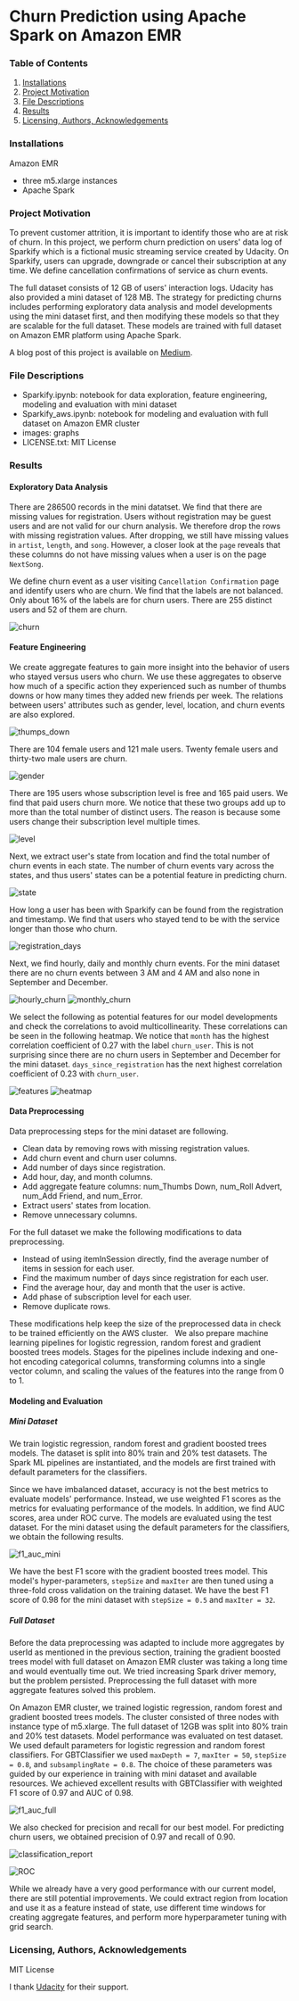 # Churn Prediction using Apache Spark on Amazon EMR

### Table of Contents
1. [Installations](#installations)
2. [Project Motivation](#project_motivation)
3. [File Descriptions](#file_descriptions)
4. [Results](#results)
5. [Licensing, Authors, Acknowledgements](#licensing)

### Installations<a name="installations"></a>
Amazon EMR 
- three m5.xlarge instances
- Apache Spark

### Project Motivation<a name="project_motivation"></a>
To prevent customer attrition, it is important to identify those who are at risk of churn. In this project, we perform churn prediction on users' data log of Sparkify which is a fictional music streaming service created by Udacity. On Sparkify, users can upgrade, downgrade or cancel their subscription at any time. We define cancellation confirmations of service as churn events.

The full dataset consists of 12 GB of users' interaction logs. Udacity has also provided a mini dataset of 128 MB. The strategy for predicting churns includes performing exploratory data analysis and model developments using the mini dataset first, and then modifying these models so that they are scalable for the full dataset. These models are trained with full dataset on Amazon EMR platform using Apache Spark.

A blog post of this project is available on [Medium](https://medium.com/p/c2ca21be798b/edit).

### File Descriptions<a name="file_descriptions"></a>
- Sparkify.ipynb: notebook for data exploration, feature engineering, modeling and evaluation with mini dataset
- Sparkify_aws.ipynb: notebook for modeling and evaluation with full dataset on Amazon EMR cluster
- images: graphs
- LICENSE.txt: MIT License

### Results<a name="results"></a>
#### Exploratory Data Analysis
There are 286500 records in the mini datatset. We find that there are missing values for registration. Users without registration may be guest users and are not valid for our churn analysis. We therefore drop the rows with missing registration values. After dropping, we still have missing values in `artist`, `length`, and `song`. However, a closer look at the `page` reveals that these columns do not have missing values when a user is on the page `NextSong`.

We define churn event as a user visiting `Cancellation Confirmation` page and identify users who are churn. We find that the labels are not balanced. Only about 16% of the labels are for churn users.
There are 255 distinct users and 52 of them are churn.

![churn](/images/churns.png)

#### Feature Engineering
We create aggregate features to gain more insight into the behavior of users who stayed versus users who churn. We use these aggregates to observe how much of a specific action they experienced such as number of thumbs downs or how many times they added new friends per week. The relations between users' attributes such as gender, level, location, and churn events are also explored.

![thumps_down](/images/num_Thumbs_Down.png)

There are 104 female users and 121 male users. Twenty female users and thirty-two male users are churn.

![gender](/images/gender.png)

There are 195 users whose subscription level is free and 165 paid users. We find that paid users churn more. We notice that these two groups add up to more than the total number of distinct users. The reason is because some users change their subscription level multiple times.

![level](/images/level.png)

Next, we extract user's state from location and find the total number of churn events in each state. The number of churn events vary across the states, and thus users' states can be a potential feature in predicting churn.

![state](/images/state.png)

How long a user has been with Sparkify can be found from the registration and timestamp. We find that users who stayed tend to be with the service longer than those who churn.

![registration_days](/images/days_since_registration.png)

Next, we find hourly, daily and monthly churn events. For the mini dataset there are no churn events between 3 AM and 4 AM and also none in September and December.

![hourly_churn](/images/hourly_churn_events.png)
![monthly_churn](/images/monthly_churn_events.png)

We select the following as potential features for our model developments and check the correlations to avoid multicollinearity. These correlations can be seen in the following heatmap. We notice that `month` has the highest correlation coefficient of 0.27 with the label `churn_user`. This is not surprising since there are no churn users in September and December for the mini dataset. `days_since_registration` has the next highest correlation coefficient of 0.23 with `churn_user`.

![features](/images/features.png)
![heatmap](/images/heatmap.png)


#### Data Preprocessing
Data preprocessing steps for the mini dataset are following. 
- Clean data by removing rows with missing registration values.
- Add churn event and churn user columns.
- Add number of days since registration.
- Add hour, day, and month columns. 
- Add aggregate feature columns: num_Thumbs Down, num_Roll Advert, num_Add Friend, and num_Error.
- Extract users' states from location. 
- Remove unnecessary columns. 

For the full dataset we make the following modifications to data preprocessing. 
- Instead of using itemInSession directly, find the average number of items in session for each user. 
- Find the maximum number of days since registration for each user. 
- Find the average hour, day and month that the user is active.
- Add phase of subscription level for each user.
- Remove duplicate rows. 

These modifications help keep the size of the preprocessed data in check to be trained efficiently on the AWS cluster.   
We also prepare machine learning pipelines for logistic regression, random forest and gradient boosted trees models. Stages for the pipelines include indexing and one-hot encoding categorical columns, transforming columns into a single vector column, and scaling the values of the features into the range from 0 to 1.

#### Modeling and Evaluation
##### Mini Dataset
We train logistic regression, random forest and gradient boosted trees models. The dataset is split into 80% train and 20% test datasets. The Spark ML pipelines are instantiated, and the models are first trained with default parameters for the classifiers. 

Since we have imbalanced dataset, accuracy is not the best metrics to evaluate models' performance. Instead, we use weighted F1 scores as the metrics for evaluating performance of the models. In addition, we find AUC scores, area under ROC curve. The models are evaluated using the test dataset. For the mini dataset using the default parameters for the classifiers, we obtain the following results.

![f1_auc_mini](/images/f1_auc_mini.png)

We have the best F1 score with the gradient boosted trees model. This model's hyper-parameters, `stepSize` and `maxIter` are then tuned using a three-fold cross validation on the training dataset. We have the best F1 score of 0.98 for the mini dataset with `stepSize = 0.5` and `maxIter = 32`. 

##### Full Dataset

Before the data preprocessing was adapted to include more aggregates by userId as mentioned in the previous section, training the gradient boosted trees model with full dataset on Amazon EMR cluster was taking a long time and would eventually time out. We tried increasing Spark driver memory, but the problem persisted. Preprocessing the full dataset with more aggregate features solved this problem. 

On Amazon EMR cluster, we trained logistic regression, random forest and gradient boosted trees models. The cluster consisted of three nodes with instance type of m5.xlarge. The full dataset of 12GB was split into 80% train and 20% test datasets. Model performance was evaluated on test dataset. We used default parameters for logistic regression and random forest classifiers. For GBTClassifier we used `maxDepth = 7`, `maxIter = 50`, `stepSize = 0.8`, and `subsamplingRate = 0.8`. The choice of these parameters was guided by our experience in training with mini dataset and available resources. We achieved excellent results with GBTClassifier with weighted F1 score of 0.97 and AUC of 0.98. 

![f1_auc_full](/images/f1_auc_full.png)

We also checked for precision and recall for our best model. For predicting churn users, we obtained precision of 0.97 and recall of 0.90.

![classification_report](/images/classification_report.png)

![ROC](/images/ROC_Curve.png)



While we already have a very good performance with our current model, there are still potential improvements. We could extract region from location and use it as a feature instead of state, use different time windows for creating aggregate features, and perform more hyperparameter tuning with grid search.




### Licensing, Authors, Acknowledgements<a name="licensing"></a>
MIT License

I thank [Udacity](https://www.udacity.com) for their support. 







